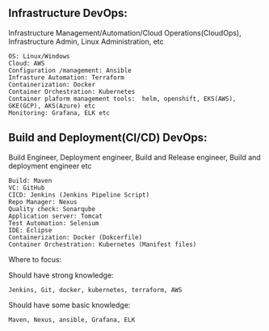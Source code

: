 Infrastructure DevOps: 
----------------------

Infrastructure Management/Automation/Cloud Operations(CloudOps), Infrastructure Admin, Linux Administration, etc

	OS: Linux/Windows
	Cloud: AWS
	Configuration /management: Ansible
	Infrasture Automation: Terraform
	Containerization: Docker
	Container Orchestration: Kubernetes
	Container plaform management tools:  helm, openshift, EKS(AWS), GKE(GCP), AKS(Azure) etc
	Monitoring: Grafana, ELK etc

Build and Deployment(CI/CD) DevOps:
------------------------------------

Build Engineer, Deployment engineer, Build and Release engineer, Build and deployment engineer etc

	Build: Maven
	VC: GitHub
	CICD: Jenkins (Jenkins Pipeline Script)
	Repo Manager: Nexus
	Quality check: Sonarqube
	Application server: Tomcat
	Test Automation: Selenium
	IDE: Eclipse
	Containerization: Docker (Dokcerfile)
	Container Orchestration: Kubernetes (Manifest files)

Where to focus:

Should have strong knowledge:

	Jenkins, Git, docker, kubernetes, terraform, AWS

Should have some basic knowledge:

	Maven, Nexus, ansible, Grafana, ELK 
